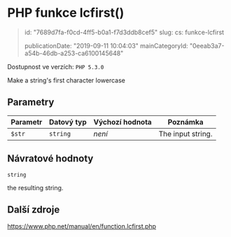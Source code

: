 PHP funkce lcfirst()
====================

> id: "7689d7fa-f0cd-4ff5-b0a1-f7d3ddb8cef5"
> slug:
> 	cs: funkce-lcfirst
>
> publicationDate: "2019-09-11 10:04:03"
> mainCategoryId: "0eeab3a7-a54b-46db-a253-ca6100145648"

Dostupnost ve verzích: `PHP 5.3.0`

Make a string's first character lowercase


Parametry
--------------

| Parametr | Datový typ | Výchozí hodnota | Poznámka |
|-----|-----|-----|-----|
| `$str` | `string` | *není* | The input string. |


Návratové hodnoty
----------------

`string`

the resulting string.

Další zdroje
------------

https://www.php.net/manual/en/function.lcfirst.php
